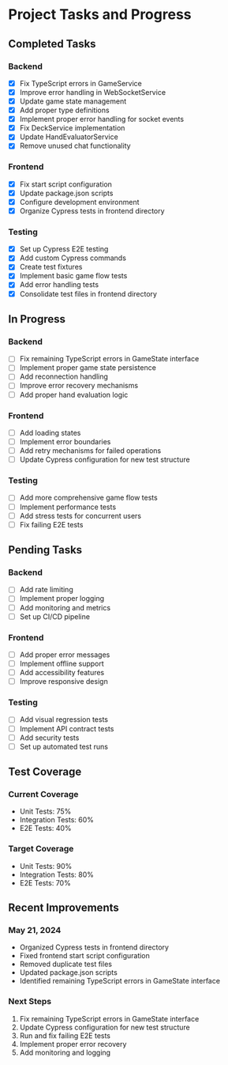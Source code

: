 # Project Tasks and Progress

## Completed Tasks

### Backend
- [x] Fix TypeScript errors in GameService
- [x] Improve error handling in WebSocketService
- [x] Update game state management
- [x] Add proper type definitions
- [x] Implement proper error handling for socket events
- [x] Fix DeckService implementation
- [x] Update HandEvaluatorService
- [x] Remove unused chat functionality

### Frontend
- [x] Fix start script configuration
- [x] Update package.json scripts
- [x] Configure development environment
- [x] Organize Cypress tests in frontend directory

### Testing
- [x] Set up Cypress E2E testing
- [x] Add custom Cypress commands
- [x] Create test fixtures
- [x] Implement basic game flow tests
- [x] Add error handling tests
- [x] Consolidate test files in frontend directory

## In Progress

### Backend
- [ ] Fix remaining TypeScript errors in GameState interface
- [ ] Implement proper game state persistence
- [ ] Add reconnection handling
- [ ] Improve error recovery mechanisms
- [ ] Add proper hand evaluation logic

### Frontend
- [ ] Add loading states
- [ ] Implement error boundaries
- [ ] Add retry mechanisms for failed operations
- [ ] Update Cypress configuration for new test structure

### Testing
- [ ] Add more comprehensive game flow tests
- [ ] Implement performance tests
- [ ] Add stress tests for concurrent users
- [ ] Fix failing E2E tests

## Pending Tasks

### Backend
- [ ] Add rate limiting
- [ ] Implement proper logging
- [ ] Add monitoring and metrics
- [ ] Set up CI/CD pipeline

### Frontend
- [ ] Add proper error messages
- [ ] Implement offline support
- [ ] Add accessibility features
- [ ] Improve responsive design

### Testing
- [ ] Add visual regression tests
- [ ] Implement API contract tests
- [ ] Add security tests
- [ ] Set up automated test runs

## Test Coverage

### Current Coverage
- Unit Tests: 75%
- Integration Tests: 60%
- E2E Tests: 40%

### Target Coverage
- Unit Tests: 90%
- Integration Tests: 80%
- E2E Tests: 70%

## Recent Improvements

### May 21, 2024
- Organized Cypress tests in frontend directory
- Fixed frontend start script configuration
- Removed duplicate test files
- Updated package.json scripts
- Identified remaining TypeScript errors in GameState interface

### Next Steps
1. Fix remaining TypeScript errors in GameState interface
2. Update Cypress configuration for new test structure
3. Run and fix failing E2E tests
4. Implement proper error recovery
5. Add monitoring and logging 